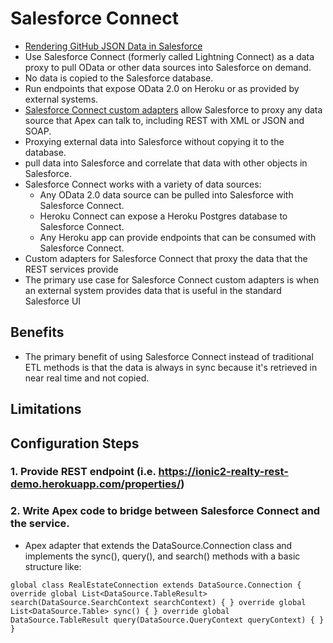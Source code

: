 # Salesforce Connect
* [Rendering GitHub JSON Data in Salesforce](https://developer.salesforce.com/blogs/developer-relations/2015/08/rendering-github-json-data-salesforce.html)
* Use Salesforce Connect (formerly called Lightning Connect) as a data proxy to pull OData or other data sources into Salesforce on demand. 
* No data is copied to the Salesforce database. 
* Run endpoints that expose OData 2.0 on Heroku or as provided by external systems. 
* [Salesforce Connect custom adapters](https://developer.salesforce.com/docs/atlas.en-us.apexcode.meta/apexcode/apex_connector_custom_adapter.htm) allow Salesforce to proxy any data source that Apex can talk to, including REST with XML or JSON and SOAP.
* Proxying external data into Salesforce without copying it to the database.
* pull data into Salesforce and correlate that data with other objects in Salesforce.
* Salesforce Connect works with a variety of data sources:
  * Any OData 2.0 data source can be pulled into Salesforce with Salesforce Connect.
  * Heroku Connect can expose a Heroku Postgres database to Salesforce Connect.
  * Any Heroku app can provide endpoints that can be consumed with Salesforce Connect.
* Custom adapters for Salesforce Connect that proxy the data that the REST services provide
* The primary use case for Salesforce Connect custom adapters is when an external system provides data that is useful in the standard Salesforce UI

## Benefits
* The primary benefit of using Salesforce Connect instead of traditional ETL methods is that the data is always in sync because it's retrieved in near real time and not copied.

## Limitations

## Configuration Steps
### 1. Provide REST endpoint (i.e. https://ionic2-realty-rest-demo.herokuapp.com/properties/)
### 2. Write Apex code to bridge between Salesforce Connect and the service.  
  * Apex adapter that extends the DataSource.Connection class and implements the sync(), query(), and search() methods with a basic structure like:
```Apex
global class RealEstateConnection extends DataSource.Connection { override global List<DataSource.TableResult> search(DataSource.SearchContext searchContext) { } override global List<DataSource.Table> sync() { } override global DataSource.TableResult query(DataSource.QueryContext queryContext) { } }
```

